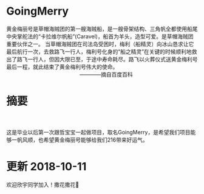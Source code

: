 # GoingMerry
黄金梅丽号是草帽海贼团的第一艘海贼船，是一艘骨架结构、三角帆全都使用船尾中央掌舵法的“卡拉维尔帆船”(Caravel)，船首为羊头，造型可爱。是草帽海贼团重要伙伴之一。 当草帽海贼团在司法岛受困时，梅利（船精灵）向冰山恳求让它最后航行一次，去救路飞一行人，梅利号化身的“船之精灵”在关键的时候顺利地救出了路飞一行人，但因大限已至，于途中寿命耗尽。路飞以火葬仪式送黄金梅利号最后一程，就此结束了黄金梅利号伟大的使命。
                                                                                                       ————摘自百度百科
                                                                                                       
# 摘要                                                                                              
这是毕业以后第一次跟哲宝宝一起做项目，取名GoingMerry，是希望我们项目能够一帆风顺，也希望黄金梅丽号能够给我们216带来好运气。

# 更新 2018-10-11
欢迎欣宇同学加入！撒花撒花:tada:
